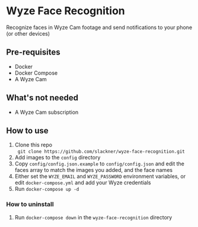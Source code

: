 # Wyze Face Recognition  
Recognize faces in Wyze Cam footage and send notifications to your phone (or other devices)  

## Pre-requisites  
* Docker  
* Docker Compose  
* A Wyze Cam  

## What's not needed  
* A Wyze Cam subscription  

## How to use
1. Clone this repo  
    ` git clone https://github.com/slackner/wyze-face-recognition.git`   
2. Add images to the `config` directory  
3. Copy `config/config.json.example` to `config/config.json` and edit the faces array to match the images you added, and the face names
4. Either set the `WYZE_EMAIL` and `WYZE_PASSWORD` environment variables, or edit `docker-compose.yml` and add your Wyze credentials  
5. Run `docker-compose up -d`  

### How to uninstall  
1. Run `docker-compose down` in the `wyze-face-recognition` directory  